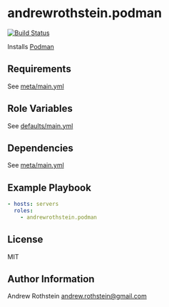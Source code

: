 andrewrothstein.podman
=========
[![Build Status](https://travis-ci.org/andrewrothstein/ansible-podman.svg?branch=master)](https://travis-ci.org/andrewrothstein/ansible-podman)

Installs [Podman](https://podman.io/)

Requirements
------------

See [meta/main.yml](meta/main.yml)

Role Variables
--------------

See [defaults/main.yml](defaults/main.yml)

Dependencies
------------

See [meta/main.yml](meta/main.yml)

Example Playbook
----------------

```yml
- hosts: servers
  roles:
    - andrewrothstein.podman
```

License
-------

MIT

Author Information
------------------

Andrew Rothstein <andrew.rothstein@gmail.com>
